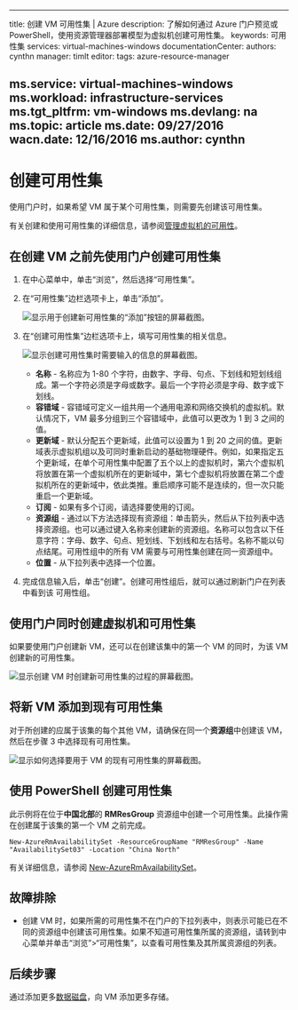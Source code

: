 <!-- Ibiza portal: tested -->

---
title: 创建 VM 可用性集 | Azure
description: 了解如何通过 Azure 门户预览或 PowerShell，使用资源管理器部署模型为虚拟机创建可用性集。
keywords: 可用性集
services: virtual-machines-windows
documentationCenter: 
authors: cynthn
manager: timlt
editor: 
tags: azure-resource-manager

ms.service: virtual-machines-windows
ms.workload: infrastructure-services
ms.tgt_pltfrm: vm-windows
ms.devlang: na
ms.topic: article
ms.date: 09/27/2016
wacn.date: 12/16/2016
ms.author: cynthn
---

# 创建可用性集 

使用门户时，如果希望 VM 属于某个可用性集，则需要先创建该可用性集。

有关创建和使用可用性集的详细信息，请参阅[管理虚拟机的可用性](./virtual-machines-windows-manage-availability.md)。

## 在创建 VM 之前先使用门户创建可用性集

1. 在中心菜单中，单击“浏览”，然后选择“可用性集”。

2. 在“可用性集”边栏选项卡上，单击“添加”。

	![显示用于创建新可用性集的“添加”按钮的屏幕截图。](./media/virtual-machines-windows-create-availability-set/add-availability-set.png)

3. 在“创建可用性集”边栏选项卡上，填写可用性集的相关信息。

	![显示创建可用性集时需要输入的信息的屏幕截图。](./media/virtual-machines-windows-create-availability-set/create-availability-set.png)

	- **名称** - 名称应为 1-80 个字符，由数字、字母、句点、下划线和短划线组成。第一个字符必须是字母或数字。最后一个字符必须是字母、数字或下划线。
	- **容错域** - 容错域可定义一组共用一个通用电源和网络交换机的虚拟机。默认情况下，VM 最多分组到三个容错域中，此值可以更改为 1 到 3 之间的值。
	- **更新域** - 默认分配五个更新域，此值可以设置为 1 到 20 之间的值。更新域表示虚拟机组以及可同时重新启动的基础物理硬件。例如，如果指定五个更新域，在单个可用性集中配置了五个以上的虚拟机时，第六个虚拟机将放置在第一个虚拟机所在的更新域中，第七个虚拟机将放置在第二个虚拟机所在的更新域中，依此类推。重启顺序可能不是连续的，但一次只能重启一个更新域。
	- **订阅** - 如果有多个订阅，请选择要使用的订阅。
	- **资源组** - 通过以下方法选择现有资源组：单击箭头，然后从下拉列表中选择资源组。也可以通过键入名称来创建新的资源组。名称可以包含以下任意字符：字母、数字、句点、短划线、下划线和左右括号。名称不能以句点结尾。可用性组中的所有 VM 需要与可用性集创建在同一资源组中。
	- **位置** - 从下拉列表中选择一个位置。

4. 完成信息输入后，单击“创建”。创建可用性组后，就可以通过刷新门户在列表中看到该 可用性组。

## 使用门户同时创建虚拟机和可用性集

如果要使用门户创建新 VM，还可以在创建该集中的第一个 VM 的同时，为该 VM 创建新的可用性集。

![显示创建 VM 时创建新可用性集的过程的屏幕截图。](./media/virtual-machines-windows-create-availability-set/new-vm-avail-set.png)

## 将新 VM 添加到现有可用性集

对于所创建的应属于该集的每个其他 VM，请确保在同一个**资源组**中创建该 VM，然后在步骤 3 中选择现有可用性集。

![显示如何选择要用于 VM 的现有可用性集的屏幕截图。](./media/virtual-machines-windows-create-availability-set/add-vm-to-set.png)

## 使用 PowerShell 创建可用性集

此示例将在位于**中国北部**的 **RMResGroup** 资源组中创建一个可用性集。此操作需在创建属于该集的第一个 VM 之前完成。

	New-AzureRmAvailabilitySet -ResourceGroupName "RMResGroup" -Name "AvailabilitySet03" -Location "China North"
	
有关详细信息，请参阅 [New-AzureRmAvailabilitySet](https://msdn.microsoft.com/zh-cn/library/mt619453.aspx)。

## 故障排除

- 创建 VM 时，如果所需的可用性集不在门户的下拉列表中，则表示可能已在不同的资源组中创建该可用性集。如果不知道可用性集所属的资源组，请转到中心菜单并单击“浏览”>“可用性集”，以查看可用性集及其所属资源组的列表。

## 后续步骤

通过添加更多[数据磁盘](./virtual-machines-windows-attach-disk-portal.md)，向 VM 添加更多存储。

<!---HONumber=Mooncake_Quality_Review_1202_2016-->